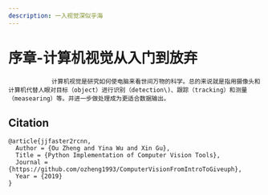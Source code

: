 ```yaml
---
description: 一入视觉深似乎海
---
```


# 序章-计算机视觉从入门到放弃

                计算机视觉是研究如何使电脑来看世间万物的科学。总的来说就是指用摄像头和计算机代替人眼对目标（object）进行识别（detection\)、跟踪（tracking）和测量（measearing）等。并进一步做处理成为更适合数据输出。

## Citation
    @article{jjfaster2rcnn,
      Author = {Ou Zheng and Yina Wu and Xin Gu},
      Title = {Python Implementation of Computer Vision Tools},
      Journal = {https://github.com/ozheng1993/ComputerVisionFromIntroToGiveuph},
      Year = {2019}
    }
